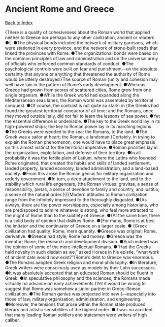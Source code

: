 # Ancient Rome and Greece
[Back to Index](https://github.com/windows10010/tpoExtractor/blob/master/README.md)

{There is a quality of cohesiveness about the Roman world that applied neither to Greece nor perhaps to any other civilization, ancient or modern. ●{. ●The physical bonds included the network of military garrisons, which were stationed in every province, and the network of stone-built roads that linked the provinces with Rome. ●The organizational bonds were based on the common principles of law and administration and on the universal army of officials who enforced common standards of conduct. ●The psychological controls were built on fear and punishment—on the absolute certainty that anyone or anything that threatened the authority of Rome would be utterly destroyed.{The source of Roman {unity and cohesion may well have lain in the pattern of Rome’s early development. ●Whereas Greece had grown from scores of scattered cities, Rome grew from one single organism. ●While the Greek world had expanded along the Mediterranean seas lanes, the Roman world was assembled by territorial conquest. ●Of course, the contrast is not quite so stark: in {the Greeks had found the greatest territorial conqueror of all time; and the Romans, once they moved outside Italy, did not fail to learn the lessons of sea power. ●Yet the essential difference is undeniable. ●The key to the Greek world lay in its high-powered ships; the key to Roman power lay in its marching legions. ●The Greeks were wedded to the sea; the Romans, to the land. ●The Greek was a sailor at heart; the Roman, a landsman.{Certainly, in trying to explain the Roman phenomenon, one would have to place great emphasis on this almost instinct for the territorial imperative. ●Roman priorities lay in the organization, exploitation, and defense of their territory. ●In all probability it was the fertile plain of Latium, where the Latins who founded Rome originated, that created the habits and skills of landed settlement, landed property, landed economy, landed administration, and a land-based society. ●From this arose the Roman genius for military organization and orderly government. ●In turn, a deep attachment to the land, and to the stability which rural life engenders, {the Roman virtues: gravitas, a sense of responsibility, pietas, a sense of devotion to family and country, and iustitia, a sense of the natural order.{{{{Modern attitudes to Roman civilization range from the infinitely impressed to the thoroughly disgusted. ●{As always, there are the power worshippers,
 especially among historians, who are predisposed to admire whatever is strong, who feel more attracted to the might of Rome than to the subtlety of Greece.
 ●{At the same time, there is a solid body of opinion that dislikes Rome. ●{For many, Rome is at best the imitator and the continuator of Greece on a larger scale. ●
 {Greek civilization had quality; Rome, mere quantity. ●Greece was original; Rome, derivative. ●Greece had style; Rome had money. ●Greece was the inventor; Rome, 
 the research and development division. ●Such indeed was the opinion of some of the more intellectual Romans. ●“Had the Greeks held novelty in such disdain as we,” asked Horace in his epistle, 
 “what work of ancient date would now exist?”{Rome’s debt to Greece was enormous. ●The Romans adopted Greek religion and moral philosophy. ●In literature, Greek writers were consciously used as models by their Latin successors. ●It was absolutely accepted that an educated Roman should be fluent in Greek. ●In speculative philosophy and the sciences, the Romans made virtually no advance on early achievements.{Yet it would be wrong to suggest that Rome was somehow a junior partner in Greco-Roman civilization. ●The Roman genius was projected into new {—especially into those of law, military organization, administration, and engineering. ●Moreover, the tensions that arose within the Roman state produced literary and artistic sensibilities of the highest order. ●It was no accident that many leading Roman soldiers and statesmen were writers of high caliber.